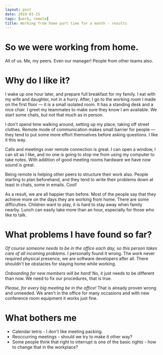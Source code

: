```yaml
---
layout: post
date: 2019-03-15
tags: [work, remote]
title: Working from home part time for a month - results
---
```

# So we were working from home.
All of us. Me, my peers. Even our manager! People from other teams also.

# Why do I like it?
I wake up one hour later, and prepare full breakfast for my family. I eat with my wife and daughter, not in a hurry.
After, I go to the working room I made on the first floor — it is a small isolated room. It has a standing desk and a nice
chair. I greet my teammates to make sure they know I am available. We start some chats, but not that much as in person.

I don't spend time walking around, setting up my place, taking off street clothes. 
Remote mode of communication makes small barrier for people — they tend to put some more effort themselves before asking questions.
I like it this way. 

Calls and meetings over remote connection is great. I can open a window, I can sit as I like, and no one is going to stop me from using my
computer to take notes. With addition of good meeting rooms hardware we have now sound is great.

Being remote is helping other peers to structure their work also. People starting to plan beforehand, and they tend to write their
problems down at least in chats, some in emails. Cool!

As a result, we are all happier than before. Most of the people say that they achieve more on the days they are working from home. 
There are some difficulties. Children want to play, it is hard to stay away when family nearby. Lunch can easily take more than an hour, especially for those who like to talk.

# What problems I have found so far?
_Of course someone needs to be in the office each day, so this person takes care of all incoming problems._
I personally found it wrong. The work never required physical presence, we are software developers after all. There shouldn't be obstacles for staying home while working.

_Onboarding for new members will be hard!_
No, it just needs to be different than now. We need to fix our procedures, that is true.

_Please, for every big meeting be in the office!_
That is already proven wrong and unneeded. We aren't in the office for many occasions and with new conference room equipment it works just fine.

# What bothers me
- Calendar tetris - I don't like meeting packing.
- Reoccurring meetings - should we try to make it other way?
- Some people think that right to interrupt is one of the basic rights - how to change that in the workplace?

